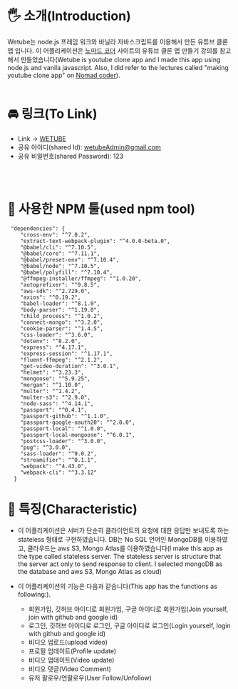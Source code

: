# 🖐 소개(Introduction)

Wetube는 node.js 프레임 워크와 바닐라 자바스크립트를 이용해서 만든 유튜브 클론 앱 입니다. 이 어플리케이션은 [노마드 코더](https://nomadcoders.co/) 사이트의 유튜브 클론 앱 만들기 강의를 참고해서 만들었습니다(Wetube is youtube clone app and I made this app using node.js and vanila javascript. Also, I did refer to the lectures called "making youtube clone app" on [Nomad coder](https://nomadcoders.co/)).
<br/>
<br/>

# 🚘 링크(To Link)

- Link -> [WETUBE](https://secret-savannah-99819.herokuapp.com/)
- 공유 아이디(shared Id): wetubeAdmin@gmail.com
- 공유 비밀번호(shared Password): 123
<br/>
<br/>

# 🔨 사용한 NPM 툴(used npm tool)
```
 "dependencies": {
    "cross-env": "^7.0.2",
    "extract-text-webpack-plugin": "^4.0.0-beta.0",
    "@babel/cli": "^7.10.5",
    "@babel/core": "^7.11.1",
    "@babel/preset-env": "^7.10.4",
    "@babel/node": "^7.10.5",
    "@babel/polyfill": "^7.10.4",
    "@ffmpeg-installer/ffmpeg": "^1.0.20",
    "autoprefixer": "^9.8.5",
    "aws-sdk": "^2.729.0",
    "axios": "^0.19.2",
    "babel-loader": "^8.1.0",
    "body-parser": "^1.19.0",
    "child_process": "^1.0.2",
    "connect-mongo": "^3.2.0",
    "cookie-parser": "^1.4.5",
    "css-loader": "^3.6.0",
    "dotenv": "^8.2.0",
    "express": "^4.17.1",
    "express-session": "^1.17.1",
    "fluent-ffmpeg": "^2.1.2",
    "get-video-duration": "^3.0.1",
    "helmet": "^3.23.3",
    "mongoose": "^5.9.25",
    "morgan": "^1.10.0",
    "multer": "^1.4.2",
    "multer-s3": "^2.9.0",
    "node-sass": "^4.14.1",
    "passport": "^0.4.1",
    "passport-github": "^1.1.0",
    "passport-google-oauth20": "^2.0.0",
    "passport-local": "^1.0.0",
    "passport-local-mongoose": "^6.0.1",
    "postcss-loader": "^3.0.0",
    "pug": "^3.0.0",
    "sass-loader": "^9.0.2",
    "streamifier": "^0.1.1",
    "webpack": "^4.43.0",
    "webpack-cli": "^3.3.12"
  }
```

# 📢 특징(Characteristic)

- 이 어플리케이션은 서버가 단순히 클라이언트의 요청에 대한 응답만 보내도록 하는 stateless 형태로 구현하였습니다. DB는 No SQL 언어인 MongoDB를 이용하였고, 클라우드는 aws S3, Mongo Atlas를 이용하였습니다(I make this app as the type called stateless server. The stateless server is structure that the server act only to send response to client. I selected mongoDB as the database and aws S3, Mongo Atlas as cloud)


- 이 어플리케이션의 기능은 다음과 같습니다(This app has the functions as following:).
  * 회원가입, 깃허브 아이디로 회원가입, 구글 아이디로 회원가입(Join yourself, join with github and google id)
  * 로그인, 깃허브 아이디로 로그인, 구글 아이디로 로그인(Login yourself, login with github and google id)
  * 비디오 업로드(upload video)
  * 프로필 업데이트(Profile update)
  * 비디오 업데이트(Video update)
  * 비디오 댓글(Video Comment)
  * 유저 팔로우/언팔로우(User Follow/Unfollow)
